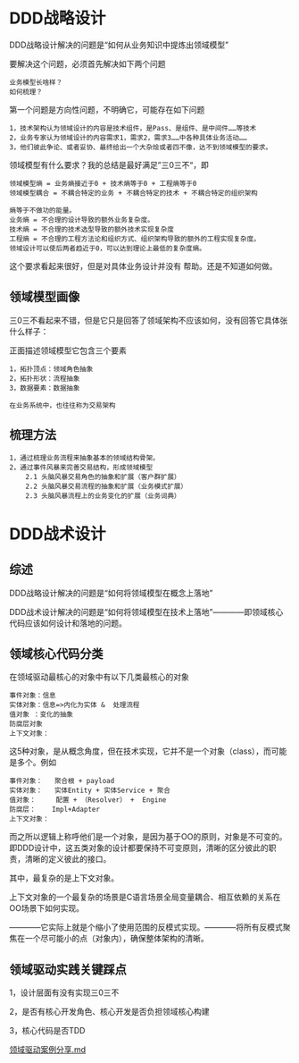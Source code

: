 
# DDD战略设计

DDD战略设计解决的问题是“如何从业务知识中提炼出领域模型”

要解决这个问题，必须首先解决如下两个问题

    业务模型长啥样？
    如何梳理？

第一个问题是方向性问题，不明确它，可能存在如下问题

    1，技术架构认为领域设计的内容是技术组件，是Pass、是组件、是中间件……等技术
    2，业务专家认为领域设计的内容需求1，需求2，需求3……中各种具体业务活动……
    3，他们彼此争论、或者妥协、最终给出一个大杂烩或者四不像，达不到领域模型的要求。

领域模型有什么要求？我的总结是最好满足”三0三不“，即

    领域模型熵 = 业务熵接近于0 + 技术熵等于0 + 工程熵等于0 
    领域模型耦合 = 不耦合特定的业务 + 不耦合特定的技术 + 不耦合特定的组织架构

    熵等于不做功的能量。
    业务熵 = 不合理的设计导致的额外业务复杂度。
    技术熵 = 不合理的技术选型导致的额外技术实现复杂度
    工程熵 = 不合理的工程方法论和组织方式、组织架构导致的额外的工程实现复杂度。
    领域设计可以使后两者趋近于0，可以达到理论上最低的复杂度熵。

这个要求看起来很好，但是对具体业务设计并没有 帮助。还是不知道如何做。

## 领域模型画像

 三0三不看起来不错，但是它只是回答了领域架构不应该如何，没有回答它具体张什么样子：

正面描述领域模型它包含三个要素 
    
    1，拓扑顶点：领域角色抽象
    2，拓扑形状：流程抽象
    3，数据要素：数据抽象 

    在业务系统中，也往往称为交易架构



## 梳理方法

    1，通过梳理业务流程来抽象基本的领域结构骨架。
    2，通过事件风暴来完善交易结构，形成领域模型
        2.1 头脑风暴交易角色的抽象和扩展（客户群扩展）
        2.2 头脑风暴交易流程的抽象和扩展（业务模式扩展）
        2.3 头脑风暴流程上的业务变化的扩展（业务词典）


# DDD战术设计

## 综述
DDD战略设计解决的问题是“如何将领域模型在概念上落地”

DDD战术设计解决的问题是“如何将领域模型在技术上落地”————即领域核心代码应该如何设计和落地的问题。
## 领域核心代码分类
在领域驱动最核心的对象中有以下几类最核心的对象

    事件对象：信息 
    实体对象：信息=>内化为实体 &  处理流程
    值对象 ：变化的抽象
    防腐层对象
    上下文对象：

这5种对象，是从概念角度，但在技术实现，它并不是一个对象（class），而可能是多个。例如

    事件对象：   聚合根 + payload
    实体对象：   实体Entity + 实体Service + 聚合
    值对象：     配置 + （Resolver） +  Engine
    防腐层：    Impl+Adapter
    上下文对象：   
 

而之所以逻辑上称呼他们是一个对象，是因为基于OO的原则，对象是不可变的。即DDD设计中，这五类对象的设计都要保持不可变原则，清晰的区分彼此的职责，清晰的定义彼此的接口。


其中，最复杂的是上下文对象。

上下文对象的一个最复杂的场景是C语言场景全局变量耦合、相互依赖的关系在OO场景下如何实现。

————它实际上就是个缩小了使用范围的反模式实现。————将所有反模式聚焦在一个尽可能小的点（对象内），确保整体架构的清晰。


## 领域驱动实践关键踩点

1，设计层面有没有实现三0三不

2，是否有核心开发角色、核心开发是否负担领域核心构建

3，核心代码是否TDD


[领域驱动案例分享.md](领域驱动案例分享.md)